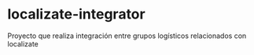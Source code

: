 # localizate-integrator
Proyecto que realiza integración entre grupos logísticos relacionados con localizate
